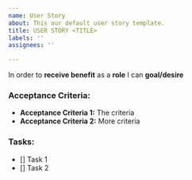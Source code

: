```yaml
---
name: User Story
about: This our default user story template.
title: USER STORY <TITLE>
labels: ''
assignees: ''

---
```


In order to **receive benefit** as a **role** I can **goal/desire**

### Acceptance Criteria:
+ **Acceptance Criteria 1:** The criteria
+ **Acceptance Criteria 2:** More criteria

### Tasks:
- [] Task 1
- [] Task 2
